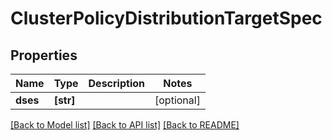 # ClusterPolicyDistributionTargetSpec

## Properties
Name | Type | Description | Notes
------------ | ------------- | ------------- | -------------
**dses** | **[str]** |  | [optional] 

[[Back to Model list]](../README.md#documentation-for-models) [[Back to API list]](../README.md#documentation-for-api-endpoints) [[Back to README]](../README.md)


